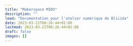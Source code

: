 ```yaml
---
title: "Makerspace MIDO"
description: ""
lead: "Documentation pour l'atelier numérique de Bliiida"
date: 2023-03-21T08:26:44+01:00
lastmod: 2023-03-21T08:26:44+01:00
draft: false
images: []
---
```


